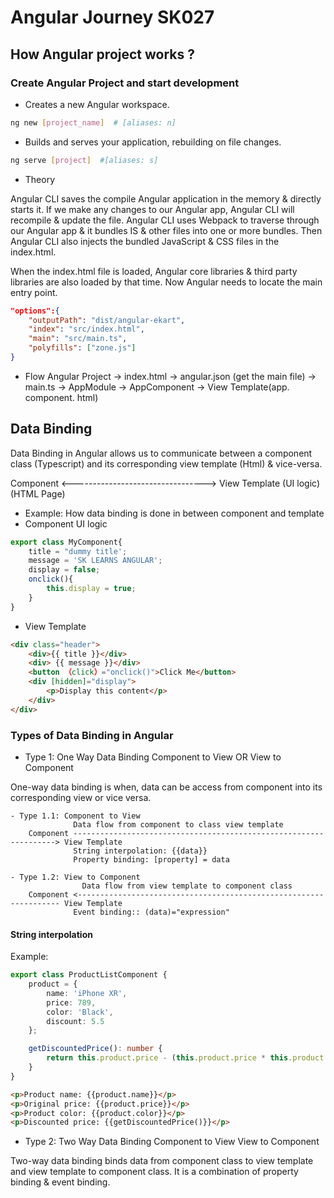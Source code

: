 # Angular Journey SK027

## How Angular project works ?

### Create Angular Project and start development

- Creates a new Angular workspace.

```bash
ng new [project_name]  # [aliases: n]
```

- Builds and serves your application, rebuilding on file changes.

```bash
ng serve [project]  #[aliases: s]
```

- Theory

Angular CLI saves the compile Angular application in the memory & directly starts it. If we make any changes to our Angular app, Angular CLI will recompile & update the file. Angular CLI uses Webpack to traverse through our Angular app & it bundles IS & other files into one or more bundles. Then Angular CLI also injects the bundled JavaScript & CSS files in the index.html.

When the index.html file is loaded, Angular core libraries & third party libraries are also loaded by that time. Now Angular needs to locate the main entry point.

```json
"options":{
    "outputPath": "dist/angular-ekart",
    "index": "src/index.html",
    "main": "src/main.ts",
    "polyfills": ["zone.js"]
}
```

- Flow
  Angular Project -> index.html -> angular.json (get the main file) -> main.ts -> AppModule -> AppComponent -> View Template(app. component. html)

## Data Binding

Data Binding in Angular allows us to communicate between a component class (Typescript) and its corresponding view template (Html) & vice-versa.

Component <---------------------------------> View Template
(UI logic) (HTML Page)

- Example: How data binding is done in between component and template
- Component UI logic

```typescript
export class MyComponent{
    title = "dummy title';
    message = 'SK LEARNS ANGULAR';
    display = false;
    onclick(){
        this.display = true;
    }
}
```

- View Template

```html
<div class="header">
    <div>{{ title }}</div>
    <div> {{ message }}</div>
    <button （click）="onclick()">Click Me</button>
    <div [hidden]="display">
        <p>Display this content</p>
    </div>
</div>
```

### Types of Data Binding in Angular

- Type 1: One Way Data Binding 
Component to View OR View to Component

One-way data binding is when, data can be access from component into its corresponding view or vice versa.


    - Type 1.1: Component to View
                  Data flow from component to class view template
        Component ------------------------------------------------------------------> View Template
                  String interpolation: {{data}}
                  Property binding: [property] = data
    
    - Type 1.2: View to Component
                    Data flow from view template to component class
        Component <------------------------------------------------------------------ View Template
                  Event binding:: (data)="expression"



#### String interpolation

Example:
```typescript
export class ProductListComponent {
    product = {
        name: 'iPhone XR',
        price: 789,
        color: 'Black',
        discount: 5.5
    };

    getDiscountedPrice(): number {
        return this.product.price - (this.product.price * this.product.discount / 100);
    }
}

```

```html
<p>Product name: {{product.name}}</p>
<p>Original price: {{product.price}}</p>
<p>Product color: {{product.color}}</p>
<p>Discounted price: {{getDiscountedPrice()}}</p>

```

- Type 2: Two Way Data Binding
Component to View View to Component

Two-way data binding binds data from component class to view template and view template to component class. It is a combination of property binding & event binding.

